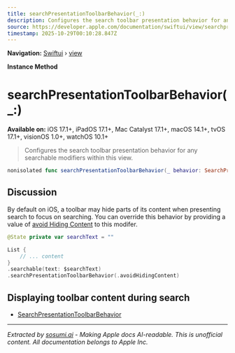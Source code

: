 ```yaml
---
title: searchPresentationToolbarBehavior(_:)
description: Configures the search toolbar presentation behavior for any searchable modifiers within this view.
source: https://developer.apple.com/documentation/swiftui/view/searchpresentationtoolbarbehavior(_:)
timestamp: 2025-10-29T00:10:28.847Z
---
```


**Navigation:** [Swiftui](/documentation/swiftui) › [view](/documentation/swiftui/view)

**Instance Method**

# searchPresentationToolbarBehavior(_:)

**Available on:** iOS 17.1+, iPadOS 17.1+, Mac Catalyst 17.1+, macOS 14.1+, tvOS 17.1+, visionOS 1.0+, watchOS 10.1+

> Configures the search toolbar presentation behavior for any searchable modifiers within this view.

```swift
nonisolated func searchPresentationToolbarBehavior(_ behavior: SearchPresentationToolbarBehavior) -> some View
```

## Discussion

By default on iOS, a toolbar may hide parts of its content when presenting search to focus on searching. You can override this behavior by providing a value of [avoid Hiding Content](/documentation/swiftui/searchpresentationtoolbarbehavior/avoidhidingcontent) to this modifer.

```swift
@State private var searchText = ""

List {
    // ... content
}
.searchable(text: $searchText)
.searchPresentationToolbarBehavior(.avoidHidingContent)
```

## Displaying toolbar content during search

- [SearchPresentationToolbarBehavior](/documentation/swiftui/searchpresentationtoolbarbehavior)

---

*Extracted by [sosumi.ai](https://sosumi.ai) - Making Apple docs AI-readable.*
*This is unofficial content. All documentation belongs to Apple Inc.*
